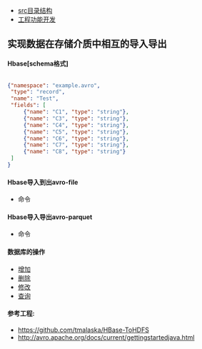 * [src目录结构](./src/README.md)
* [工程功能开发](./src/main/scala/README.md)

## 实现数据在存储介质中相互的导入导出

#### Hbase[schema格式]

```json

{"namespace": "example.avro",
 "type": "record",
 "name": "Test",
 "fields": [
     {"name": "C1", "type": "string"},
     {"name": "C3", "type": "string"},
     {"name": "C4", "type": "string"},
     {"name": "C5", "type": "string"},
     {"name": "C6", "type": "string"},
     {"name": "C7", "type": "string"},
     {"name": "C8", "type": "string"}
 ]
}

```


#### Hbase导入到出avro-file

* 命令

#### Hbase导入导出avro-parquet

* 命令


#### 数据库的操作

* [增加](./src/readme.md)
* [删除](./src/readme.md)
* [修改](./src/readme.md)
* [查询](./src/readme.md)

#### 参考工程:

* https://github.com/tmalaska/HBase-ToHDFS
* http://avro.apache.org/docs/current/gettingstartedjava.html
